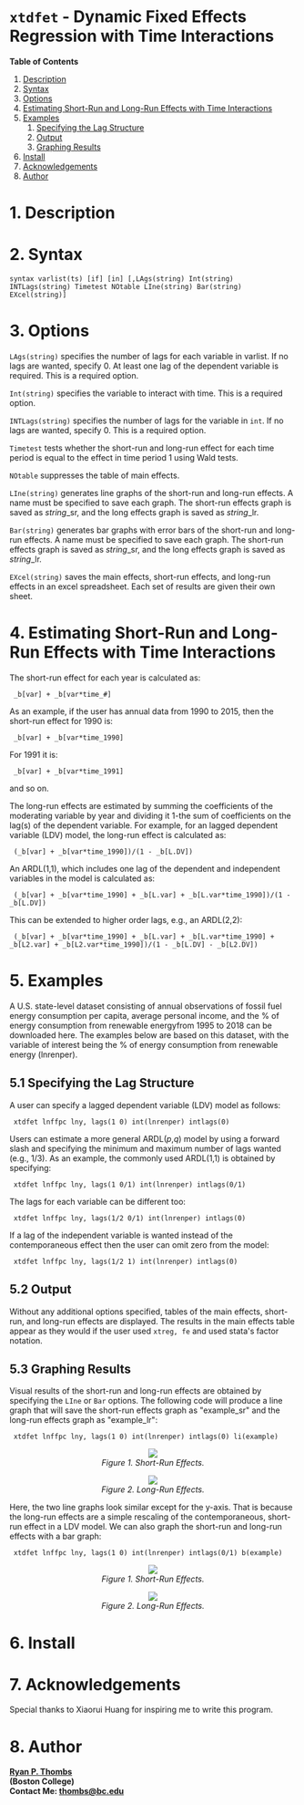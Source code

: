# `xtdfet` - Dynamic Fixed Effects Regression with Time Interactions

**Table of Contents**
1. [Description](#1-description)
2. [Syntax](#2-syntax)
3. [Options](#3-options)
4. [Estimating Short-Run and Long-Run Effects with Time Interactions](#4-estimating-short-run-and-long-run-effects-with-time-interactions)
5. [Examples](#5-examples)
    1. [Specifying the Lag Structure](#51-specifying-the-lag-structure)  
    2. [Output](#52-output)
    3. [Graphing Results](#53-graphing-results)
6. [Install](#6-install) 
7. [Acknowledgements](#7-acknowledgements)
8. [Author](#8-author)

# 1. Description 

# 2. Syntax

    syntax varlist(ts) [if] [in] [,LAgs(string) Int(string) INTLags(string) Timetest NOtable LIne(string) Bar(string) EXcel(string)]

# 3. Options

`LAgs(string)` specifies the number of lags for each variable in varlist. If no lags are wanted, specify 0. At least one lag of the dependent variable is required. This is a required option. 

`Int(string)` specifies the variable to interact with time. This is a required option. 

`INTLags(string)` specifies the number of lags for the variable in `int`. If no lags are wanted, specify 0. This is a required option. 

`Timetest` tests whether the short-run and long-run effect for each time period is equal to the effect in time period 1 using Wald tests.

`NOtable` suppresses the table of main effects. 

`LIne(string)` generates line graphs of the short-run and long-run effects. A name must be specified to save each graph. The short-run effects graph is saved as *string*\_sr, and the long effects graph is saved as *string*\_lr. 

`Bar(string)` generates bar graphs with error bars of the short-run and long-run effects. A name must be specified to save each graph. The short-run effects graph is saved as *string*\_sr, and the long effects graph is saved as *string*\_lr. 

`EXcel(string)` saves the main effects, short-run effects, and long-run effects in an excel spreadsheet. Each set of results are given their own sheet. 

# 4. Estimating Short-Run and Long-Run Effects with Time Interactions

The short-run effect for each year is calculated as:

     _b[var] + _b[var*time_#] 
     
As an example, if the user has annual data from 1990 to 2015, then the short-run effect for 1990 is: 
 
     _b[var] + _b[var*time_1990] 

For 1991 it is:

     _b[var] + _b[var*time_1991] 

and so on. 

The long-run effects are estimated by summing the coefficients of the moderating variable by year and dividing it 1-the sum of coefficients on the lag(s) of the dependent variable. For example, for an lagged dependent variable (LDV) model, the long-run effect is calculated as: 

     (_b[var] + _b[var*time_1990])/(1 - _b[L.DV])
     
An ARDL(1,1), which includes one lag of the dependent and independent variables in the model is calculated as: 

     (_b[var] + _b[var*time_1990] + _b[L.var] + _b[L.var*time_1990])/(1 - _b[L.DV])

This can be extended to higher order lags, e.g., an ARDL(2,2): 

     (_b[var] + _b[var*time_1990] + _b[L.var] + _b[L.var*time_1990] + _b[L2.var] + _b[L2.var*time_1990])/(1 - _b[L.DV] - _b[L2.DV])

# 5. Examples 

A U.S. state-level dataset consisting of annual observations of fossil fuel energy consumption per capita, average personal income, and the % of energy consumption from renewable energyfrom 1995 to 2018 can be downloaded here. The examples below are based on this dataset, with the variable of interest being the % of energy consumption from renewable energy (lnrenper). 

## 5.1 Specifying the Lag Structure

A user can specify a lagged dependent variable (LDV) model as follows: 

     xtdfet lnffpc lny, lags(1 0) int(lnrenper) intlags(0)

Users can estimate a more general ARDL(*p*,*q*) model by using a forward slash and specifying the minimum and maximum number of lags wanted (e.g., 1/3). As an example, the commonly used ARDL(1,1) is obtained by specifying:  

     xtdfet lnffpc lny, lags(1 0/1) int(lnrenper) intlags(0/1)

The lags for each variable can be different too: 

     xtdfet lnffpc lny, lags(1/2 0/1) int(lnrenper) intlags(0)
     
If a lag of the independent variable is wanted instead of the contemporaneous effect then the user can omit zero from the model: 

     xtdfet lnffpc lny, lags(1/2 1) int(lnrenper) intlags(0)
   
## 5.2 Output

Without any additional options specified, tables of the main effects, short-run, and long-run effects are displayed. The results in the main effects table appear as they would if the user used `xtreg, fe` and used stata's factor notation. 

## 5.3 Graphing Results

Visual results of the short-run and long-run effects are obtained by specifying the `LIne` or `Bar` options. The following code will produce a line graph that will save the short-run effects graph as "example_sr" and the long-run effects graph as "example_lr": 

     xtdfet lnffpc lny, lags(1 0) int(lnrenper) intlags(0) li(example)

<p align="center">
 <img src="https://user-images.githubusercontent.com/40503845/185658638-aea649c5-fc05-47a0-8857-16c42ea33ad2.jpg"/>
    <br>
    <em>Figure 1. Short-Run Effects.</em>
</p>

<p align="center">
 <img src="https://user-images.githubusercontent.com/40503845/185658796-1463aa86-0dda-45e9-98e9-5f44107cf654.jpg"/>
    <br>
    <em>Figure 2. Long-Run Effects.</em>
</p>

Here, the two line graphs look similar except for the y-axis. That is because the long-run effects are a simple rescaling of the contemporaneous, short-run effect in a LDV model. We can also graph the short-run and long-run effects with a bar graph: 

     xtdfet lnffpc lny, lags(1 0) int(lnrenper) intlags(0/1) b(example)
     
<p align="center">
 <img src="https://user-images.githubusercontent.com/40503845/185670498-39715b45-5123-4f80-b37f-8c5f78e23a1d.jpg"/>
    <br>
    <em>Figure 1. Short-Run Effects.</em>
</p>

<p align="center">
 <img src="https://user-images.githubusercontent.com/40503845/185670555-82fcd18a-bfb8-415d-9707-7d77af2c4d2d.jpg"/>
    <br>
    <em>Figure 2. Long-Run Effects.</em>
</p>

# 6. Install 


    

# 7. Acknowledgements

Special thanks to Xiaorui Huang for inspiring me to write this program.  

# 8. Author

[**Ryan P. Thombs**](ryanthombs.com)  
**(Boston College)**  
**Contact Me: [thombs@bc.edu](mailto:thombs@bc.edu)**
